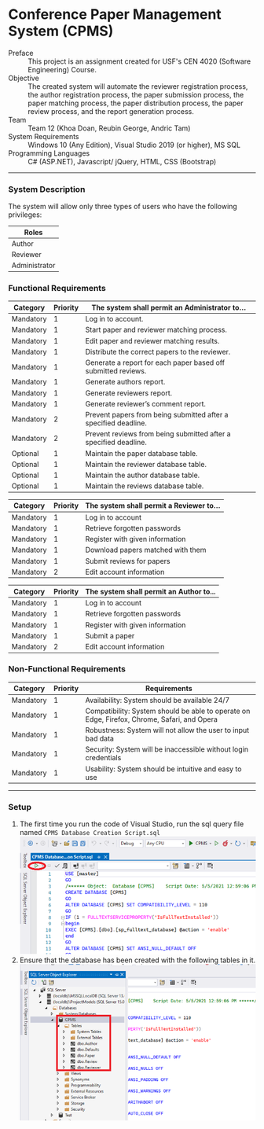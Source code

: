# Conference Paper Management System (CPMS)

<dl>
  <dt>Preface</dt>
  <dd>This project is an assignment created for USF's CEN 4020 (Software Engineering) Course.</dd>
  
  <dt>Objective</dt>
  <dd>The created system will automate the reviewer registration process, the author registration process, the paper submission process, the paper matching process, the paper distribution process, the paper review process, and the report generation process.</dd>
  
  <dt>Team</dt>
  <dd>Team 12 (Khoa Doan, Reubin George, Andric Tam)</dd>
  
  <dt>System Requirements</dt>
  <dd>Windows 10 (Any Edition), Visual Studio 2019 (or higher), MS SQL</dd>
  
  <dt>Programming Languages</dt>
  <dd>C# (ASP.NET), Javascript/ jQuery, HTML, CSS (Bootstrap)</dd>
</dl>

---
### System Description

The system will allow only three types of users who have the following privileges:

| Roles         | 
| ------------- |
| Author        | 
| Reviewer      | 
| Administrator | 

### Functional Requirements

| **Category** | **Priority** | **The system shall permit an Administrator to…**                 |
|--------------|--------------|------------------------------------------------------------------|
| Mandatory    | 1            | Log in to account.                                               |
| Mandatory    | 1            | Start paper and reviewer matching process.                       |
| Mandatory    | 1            | Edit paper and reviewer matching results.                        |
| Mandatory    | 1            | Distribute the correct papers to the reviewer.                   |
| Mandatory    | 1            | Generate a report for each paper based off submitted reviews.    |
| Mandatory    | 1            | Generate authors report.                                         |
| Mandatory    | 1            | Generate reviewers report.                                       |
| Mandatory    | 1            | Generate reviewer’s comment report.                              |
| Mandatory    | 2            | Prevent papers from being submitted after a specified deadline.  |
| Mandatory    | 2            | Prevent reviews from being submitted after a specified deadline. |
| Optional     | 1            | Maintain the paper database table.                               |
| Optional     | 1            | Maintain the reviewer database table.                            |
| Optional     | 1            | Maintain the author database table.                              |
| Optional     | 1            | Maintain the reviews database table.                             |

| **Category** | **Priority** | **The system shall permit a Reviewer to…** |
|--------------|--------------|--------------------------------------------|
| Mandatory    | 1            | Log in to account                          |
| Mandatory    | 1            | Retrieve forgotten passwords               |
| Mandatory    | 1            | Register with given information            |
| Mandatory    | 1            | Download papers matched with them          |
| Mandatory    | 1            | Submit reviews for papers                  |
| Mandatory    | 2            | Edit account information                   |

| **Category** | **Priority** | **The system shall permit an Author to...** |
|--------------|--------------|---------------------------------------------|
| Mandatory    | 1            | Log in to account                           |
| Mandatory    | 1            | Retrieve forgotten passwords                |
| Mandatory    | 1            | Register with given information             |
| Mandatory    | 1            | Submit a paper                              |
| Mandatory    | 2            | Edit account information                    |

### Non-Functional Requirements

| **Category** | **Priority** | **Requirements**                                                                            |
|--------------|--------------|---------------------------------------------------------------------------------------------|
| Mandatory    | 1            | Availability: System should be available 24/7                                               |
| Mandatory    | 1            | Compatibility: System should be able to operate on Edge, Firefox, Chrome, Safari, and Opera |
| Mandatory    | 1            | Robustness: System will not allow the user to input bad data                                |
| Mandatory    | 1            | Security: System will be inaccessible without login credentials                             |
| Mandatory    | 1            | Usability: System should be intuitive and easy to use                                       |

---
### Setup

1. The first time you run the code of Visual Studio, run the sql query file named `CPMS Database Creation Script.sql` ![SQL QUERY](https://github.com/reubingeorge/CPMS/blob/master/Screenshots/run_sql_query.png?raw=true "Running SQL Query to create a database")
2. Ensure that the database has been created with the following tables in it. ![SQL Tables](https://github.com/reubingeorge/CPMS/blob/master/Screenshots/database_creations.png?raw=true "Database Tables")
